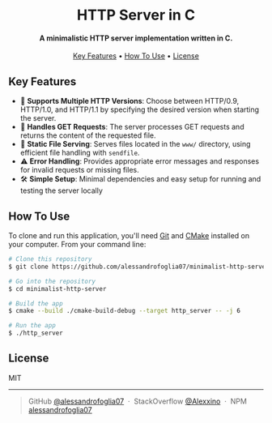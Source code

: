 <h1 align="center">
  <br>
  HTTP Server in C
</h1>

<h4 align="center">A minimalistic HTTP server implementation written in C.</h4>

<p align="center">
  <a href="#key-features">Key Features</a> •
  <a href="#how-to-use">How To Use</a> •
  <a href="#license">License</a>
</p>

## Key Features

* 🚀 **Supports Multiple HTTP Versions**: Choose between HTTP/0.9, HTTP/1.0, and HTTP/1.1 by specifying the desired version
  when starting the server.
* 📄 **Handles GET Requests**: The server processes GET requests and returns the content of the requested file.
* 📂 **Static File Serving**: Serves files located in the `www/` directory, using efficient file handling with `sendfile`.
* ⚠️ **Error Handling**: Provides appropriate error messages and responses for invalid requests or missing files.
* 🛠️ **Simple Setup**: Minimal dependencies and easy setup for running and testing the server locally

## How To Use

To clone and run this application, you'll need [Git](https://git-scm.com) and [CMake](https://cmake.org/)
installed on your computer. From your command line:

```bash
# Clone this repository
$ git clone https://github.com/alessandrofoglia07/minimalist-http-server

# Go into the repository
$ cd minimalist-http-server

# Build the app
$ cmake --build ./cmake-build-debug --target http_server -- -j 6

# Run the app
$ ./http_server
```

## License

MIT

---

> GitHub [@alessandrofoglia07](https://github.com/alessandrofoglia07) &nbsp;&middot;&nbsp;
> StackOverflow [@Alexxino](https://stackoverflow.com/users/21306952/alexxino) &nbsp;&middot;&nbsp;
> NPM [alessandrofoglia07](https://www.npmjs.com/~alessandrofoglia07)
